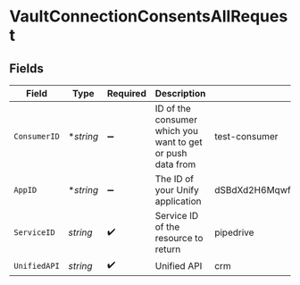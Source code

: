 # VaultConnectionConsentsAllRequest


## Fields

| Field                                                      | Type                                                       | Required                                                   | Description                                                | Example                                                    |
| ---------------------------------------------------------- | ---------------------------------------------------------- | ---------------------------------------------------------- | ---------------------------------------------------------- | ---------------------------------------------------------- |
| `ConsumerID`                                               | **string*                                                  | :heavy_minus_sign:                                         | ID of the consumer which you want to get or push data from | test-consumer                                              |
| `AppID`                                                    | **string*                                                  | :heavy_minus_sign:                                         | The ID of your Unify application                           | dSBdXd2H6Mqwfg0atXHXYcysLJE9qyn1VwBtXHX                    |
| `ServiceID`                                                | *string*                                                   | :heavy_check_mark:                                         | Service ID of the resource to return                       | pipedrive                                                  |
| `UnifiedAPI`                                               | *string*                                                   | :heavy_check_mark:                                         | Unified API                                                | crm                                                        |